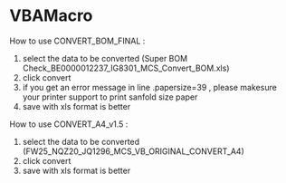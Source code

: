 # VBAMacro
How to use CONVERT_BOM_FINAL : 
1. select the data to be converted (Super BOM Check_BE0000012237_IG8301_MCS_Convert_BOM.xls)
2. click convert
3. if you get an error message in line .papersize=39 , please makesure your printer support to print sanfold size paper
4. save with xls format is better
   
How to use CONVERT_A4_v1.5 : 
1. select the data to be converted (FW25_NQZ20_JQ1296_MCS_VB_ORIGINAL_CONVERT_A4)
2. click convert
3. save with xls format is better
